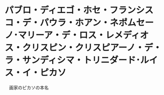 # パブロ・ディエゴ・ホセ・フランシスコ・デ・パウラ・ホアン・ネポムセーノ･マリーア・デ・ロス・レメディオス・クリスピン・クリスピアーノ・デ・ラ・サンディシマ・トリニダード･ルイス・イ・ピカソ
　画家のピカソの本名
